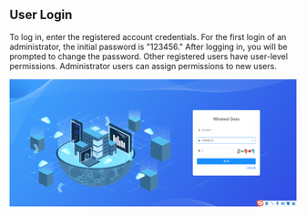 ## User Login

To log in, enter the registered account credentials. For the first login of an administrator, the initial password is "123456." After logging in, you will be prompted to change the password. Other registered users have user-level permissions. Administrator users can assign permissions to new users.

![image-20230621130728244](../../images/whaleal-data-images/image-20230621130728244.png)
